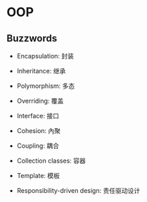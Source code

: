 # OOP

## Buzzwords

- Encapsulation: 封装

- Inheritance: 继承

- Polymorphism: 多态

- Overriding: 覆盖

- Interface: 接口

- Cohesion: 內聚

- Coupling: 耦合

- Collection classes: 容器

- Template: 模板

- Responsibility-driven design: 责任驱动设计